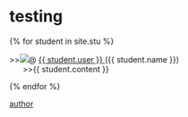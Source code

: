 # testing

{% for student in site.stu %}
  <p>>><a><img src="{{ student.image }}"></a>@
  <a href="https://github.com/{{ student.user }}">
      {{ student.user }}
    </a> ({{ student.name }})
  <br>&nbsp;&nbsp;&nbsp;&nbsp;&nbsp;&nbsp;>>{{ student.content }}</p>
  
{% endfor %}

[author](https://github.com/Kuroha233)
